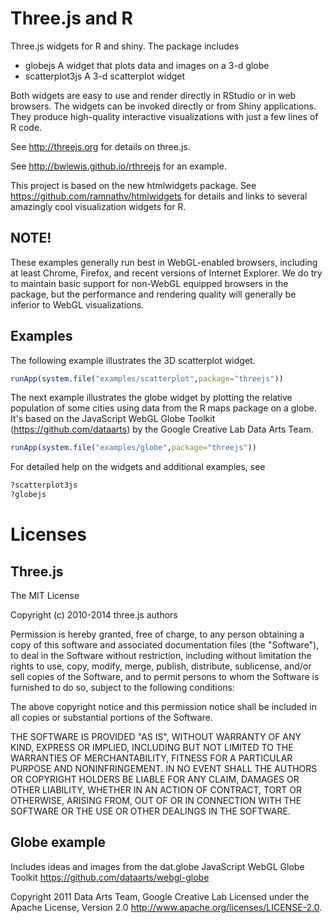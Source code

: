 # Three.js and R

Three.js widgets for R and shiny. The package includes

* globejs A widget that plots data and images on a 3-d globe
* scatterplot3js A 3-d scatterplot widget

Both widgets are easy to use and render directly in RStudio or in web browsers.
The widgets can be invoked directly or from Shiny applications. They produce
high-quality interactive visualizations with just a few lines of R code.

See http://threejs.org for details on three.js.

See http://bwlewis.github.io/rthreejs  for an example.

This project is based on the new htmlwidgets package. See
https://github.com/ramnathv/htmlwidgets for details and links to several
amazingly cool visualization widgets for R.

## NOTE!

These examples generally run best in WebGL-enabled browsers, including at least
Chrome, Firefox, and recent versions of Internet Explorer.  We do try to
maintain basic support for non-WebGL equipped browsers in the package, but the
performance and rendering quality will generally be inferior to WebGL
visualizations.

## Examples

The following example illustrates the 3D scatterplot widget.
```r
runApp(system.file("examples/scatterplot",package="threejs"))
```

The next example illustrates the globe widget by plotting the relative
population of some cities using data from the R maps package on a globe. It's
based on the JavaScript WebGL Globe Toolkit (https://github.com/dataarts) by
the Google Creative Lab Data Arts Team.
```r
runApp(system.file("examples/globe",package="threejs"))
```

For detailed help on the widgets and additional examples, see
```r
?scatterplot3js
?globejs
```

# Licenses

## Three.js

The MIT License

Copyright (c) 2010-2014 three.js authors

Permission is hereby granted, free of charge, to any person obtaining a copy
of this software and associated documentation files (the "Software"), to deal
in the Software without restriction, including without limitation the rights
to use, copy, modify, merge, publish, distribute, sublicense, and/or sell
copies of the Software, and to permit persons to whom the Software is
furnished to do so, subject to the following conditions:

The above copyright notice and this permission notice shall be included in
all copies or substantial portions of the Software.

THE SOFTWARE IS PROVIDED "AS IS", WITHOUT WARRANTY OF ANY KIND, EXPRESS OR
IMPLIED, INCLUDING BUT NOT LIMITED TO THE WARRANTIES OF MERCHANTABILITY,
FITNESS FOR A PARTICULAR PURPOSE AND NONINFRINGEMENT. IN NO EVENT SHALL THE
AUTHORS OR COPYRIGHT HOLDERS BE LIABLE FOR ANY CLAIM, DAMAGES OR OTHER
LIABILITY, WHETHER IN AN ACTION OF CONTRACT, TORT OR OTHERWISE, ARISING FROM,
OUT OF OR IN CONNECTION WITH THE SOFTWARE OR THE USE OR OTHER DEALINGS IN
THE SOFTWARE.

## Globe example

Includes ideas and images from the dat.globe JavaScript WebGL Globe Toolkit
https://github.com/dataarts/webgl-globe

Copyright 2011 Data Arts Team, Google Creative Lab
Licensed under the Apache License, Version 2.0
http://www.apache.org/licenses/LICENSE-2.0.


